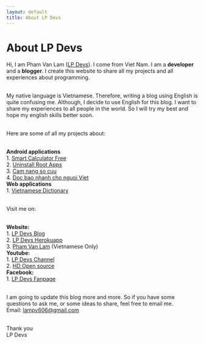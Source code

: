```yaml
---
layout: default
title: About LP Devs
---
```


<div class="post">
	<h1 class="pageTitle">About LP Devs</h1>
  Hi, I am Pham Van Lam (<a href='https://lpdevs.github.io/'>LP Devs</a>). I come from Viet Nam. I am a <b>developer</b> and a <b>blogger</b>. I create this website to share all my projects and all experiences about programming. 
  <br><br>

  My native language is Vietnamese. Therefore, writing a blog using English is quite confusing me. Although, I decide to use English for this blog. I want to share my experiences to all people in the world. So I will try my best and hope my english skills better soon.
  <br><br>

  Here are some of all my projects about: <br><br>

  <b>Android applications</b><br>
    1. <a href='https://play.google.com/store/apps/details?id=com.lampv.calculators'>Smart Calculator Free</a><br>
    2. <a href='https://play.google.com/store/apps/details?id=com.ss.stp.uninstallrootapps'>Uninstall Root Apps</a><br>
    3. <a href='https://play.google.com/store/apps/details?id=com.ss.stp.camnangsocuu'>Cam nang so cuu</a><br>
    4. <a href='https://play.google.com/store/apps/details?id=com.ss.stp.rssnewsreader'>Doc bao nhanh cho nguoi Viet</a><br>
  <b>Web applications</b><br>
    1. <a href='https://lpdevs.herokuapp.com/dictionary'>Vietnamese Dictionary</a>
  <br><br>

  Visit me on: <br><br>

  <b>Website:</b><br>
    1. <a href="https://lpdevs.github.io">LP Devs Blog</a><br>
    2. <a href="https://lpdevs.herokuapp.com">LP Devs Herokuapp</a><br>
    3. <a href="https://phamvanlam.com">Pham Van Lam</a> (Vietnamese Only)<br>
  <b>Youtube:</b><br>
    1. <a href="https://www.youtube.com/channel/UCGZVdZxSWmAIDT5AJNCQ6Bw">LP Devs Channel</a><br>
    2. <a href="https://www.youtube.com/channel/UCGzF0dyN9D5nFS4nNpMm6RA">HD Open source</a><br>
  <b>Facebook:</b><br>
    1. <a href="https://www.facebook.com/lpdevs">LP Devs Fanpage</a><br>

  <br>
  I am going to update this blog more and more. So if you have some questions to ask me, or some ideas to share, feel free to email me.<br>
  Email: <a href="mailto:lampv606@gmail.com">lampv606@gmail.com</a>
  <br><br>

  Thank you <br>
  LP Devs
  <br>
  <br>
  <br>
</div>
